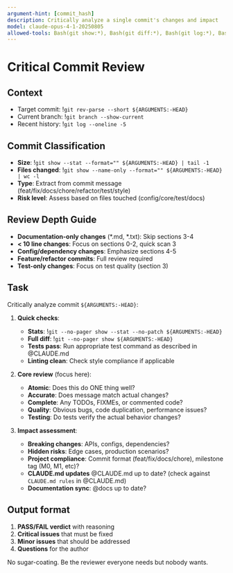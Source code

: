 ```yaml
---
argument-hint: [commit_hash]
description: Critically analyze a single commit's changes and impact
model: claude-opus-4-1-20250805
allowed-tools: Bash(git show:*), Bash(git diff:*), Bash(git log:*), Bash(git rev-parse:*)
---
```


# Critical Commit Review

## Context
- Target commit: !`git rev-parse --short ${ARGUMENTS:-HEAD}`
- Current branch: !`git branch --show-current`
- Recent history: !`git log --oneline -5`

## Commit Classification
- **Size**: !`git show --stat --format="" ${ARGUMENTS:-HEAD} | tail -1`
- **Files changed**: !`git show --name-only --format="" ${ARGUMENTS:-HEAD} | wc -l`
- **Type**: Extract from commit message (feat/fix/docs/chore/refactor/test/style)
- **Risk level**: Assess based on files touched (config/core/test/docs)

## Review Depth Guide
- **Documentation-only changes** (*.md, *.txt): Skip sections 3-4
- **< 10 line changes**: Focus on sections 0-2, quick scan 3
- **Config/dependency changes**: Emphasize sections 4-5
- **Feature/refactor commits**: Full review required
- **Test-only changes**: Focus on test quality (section 3)

## Task
Critically analyze commit `${ARGUMENTS:-HEAD}`:

1. **Quick checks**:
   - **Stats**: !`git --no-pager show --stat --no-patch ${ARGUMENTS:-HEAD}`
   - **Full diff**: !`git --no-pager show ${ARGUMENTS:-HEAD}`
   - **Tests pass**: Run appropriate test command as described in @CLAUDE.md
   - **Linting clean**: Check style compliance if applicable

2. **Core review** (focus here):
   - **Atomic**: Does this do ONE thing well?
   - **Accurate**: Does message match actual changes?
   - **Complete**: Any TODOs, FIXMEs, or commented code?
   - **Quality**: Obvious bugs, code duplication, performance issues?
   - **Testing**: Do tests verify the actual behavior changes?

3. **Impact assessment**:
   - **Breaking changes**: APIs, configs, dependencies?
   - **Hidden risks**: Edge cases, production scenarios?
   - **Project compliance**: Commit format (feat/fix/docs/chore), milestone tag (M0, M1, etc)?
   - **CLAUDE.md updates** @CLAUDE.md up to date? (check against `CLAUDE.md rules` in @CLAUDE.md)
   - **Documentation sync**: @docs up to date?

## Output format
1. **PASS/FAIL verdict** with reasoning
2. **Critical issues** that must be fixed
3. **Minor issues** that should be addressed
4. **Questions** for the author

No sugar-coating. Be the reviewer everyone needs but nobody wants.
